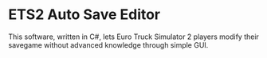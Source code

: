 # ETS2 Auto Save Editor
This software, written in C#, lets Euro Truck Simulator 2 players modify their savegame without advanced knowledge through simple GUI.
